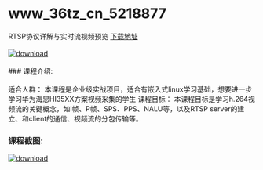# www_36tz_cn_5218877
RTSP协议详解与实时流视频预览
[下载地址](http://www.36tz.cn/article/5218877 "下载地址")
<br/></br>[![download](http://36tz.cn/muke_img/2021_03_1-32-300x170.png "下载地址")](http://www.36tz.cn/article/5218877 "下载地址")
<br/></br>### 课程介绍:<br/></br>适合人群：
本课程是企业级实战项目，适合有嵌入式linux学习基础，想要进一步学习华为海思HI35XX方案视频采集的学生
课程目标：
本课程目标是学习h.264视频流的关键概念，如I帧、P帧、SPS、PPS、NALU等，以及RTSP server的建立、和client的通信、视频流的分包传输等。

### 课程截图:
[![download](http://36tz.cn/muke_img/2021_03_2-30.png "下载地址")](http://www.36tz.cn/article/5218877 "下载地址")
